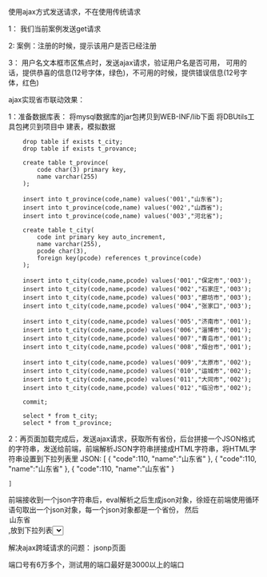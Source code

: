 使用ajax方式发送请求，不在使用传统请求

1：
我们当前案例发送get请求

2:
案例：注册的时候，提示该用户是否已经注册

3：
用户名文本框市区焦点时，发送ajax请求，验证用户名是否可用，
可用的话，提供恭喜的信息(12号字体，绿色)，不可用的时候，提供错误信息(12号字体，红色)






ajax实现省市联动效果：

1：准备数据库表：
	将mysql数据库的jar包拷贝到WEB-INF/lib下面
	将DBUtils工具包拷贝到项目中
	建表，模拟数据
	
		drop table if exists t_city;
		drop table if exists t_provance;

		create table t_province(
			code char(3) primary key,
			name varchar(255)
		);
	
		insert into t_province(code,name) values('001',"山东省");
		insert into t_province(code,name) values('002',"山西省");
		insert into t_province(code,name) values('003',"河北省");
		
		create table t_city(
			code int primary key auto_increment,
			name varchar(255),
			pcode char(3),
			foreign key(pcode) references t_province(code)
		);

		insert into t_city(code,name,pcode) values('001',"保定市",'003');
		insert into t_city(code,name,pcode) values('002',"石家庄",'003');
		insert into t_city(code,name,pcode) values('003',"廊坊市",'003');
		insert into t_city(code,name,pcode) values('004',"张家口",'003');
		
		insert into t_city(code,name,pcode) values('005',"济南市",'001');
		insert into t_city(code,name,pcode) values('006',"淄博市",'001');
		insert into t_city(code,name,pcode) values('007',"青岛市",'001');
		insert into t_city(code,name,pcode) values('008',"烟台市",'001');
		
		insert into t_city(code,name,pcode) values('009',"太原市",'002');
		insert into t_city(code,name,pcode) values('010',"运城市",'002');
		insert into t_city(code,name,pcode) values('011',"大同市",'002');
		insert into t_city(code,name,pcode) values('012',"临汾市",'002');
		
		commit;
		
		select * from t_city;
		select * from t_province;
		
2：再页面加载完成后，发送ajax请求，获取所有省份，后台拼接一个JSON格式的字符串，发送给前端，前端解析JSON字符串拼接成HTML字符串，将HTML字符串设置到下拉列表里
JSON:
	[
		{
			"code":110,
			"name":"山东省"
		},
		{
			"code":110,
			"name":"山东省"
		},
		{
			"code":110,
			"name":"山东省"
		}
		
	]
前端接收到一个json字符串后，eval解析之后生成json对象，徐娅在前端使用循环语句取出一个json对象，每一个json对象都是一个省份，
然后<option value="110">山东省</option>,放到下拉列表<select>标签内部






解决ajax跨域请求的问题：
jsonp页面

端口号有6万多个，测试用的端口最好是3000以上的端口

